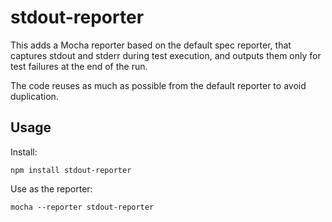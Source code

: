 # stdout-reporter

This adds a Mocha reporter based on the default spec reporter, that captures stdout and stderr during test execution, and outputs them only for test failures at the end of the run.

The code reuses as much as possible from the default reporter to avoid duplication.

## Usage

Install:

`npm install stdout-reporter`

Use as the reporter:

`mocha --reporter stdout-reporter`
